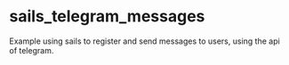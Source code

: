 # sails_telegram_messages

Example using sails to register and send messages to users, using the api of telegram.
